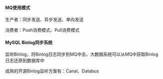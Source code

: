#### MQ使用模式

生产者：同步发送、异步发送、单向发送

消费者：Push消费模式、Pull消费模式



#### MySQL Binlog同步系统

监听Binlog，将Binlog日志同步到MQ中去，大数据系统可以从MQ中获取Binlog日志还原到数据库中

成熟的开源Binlog监听方案有：Canal、Databus

